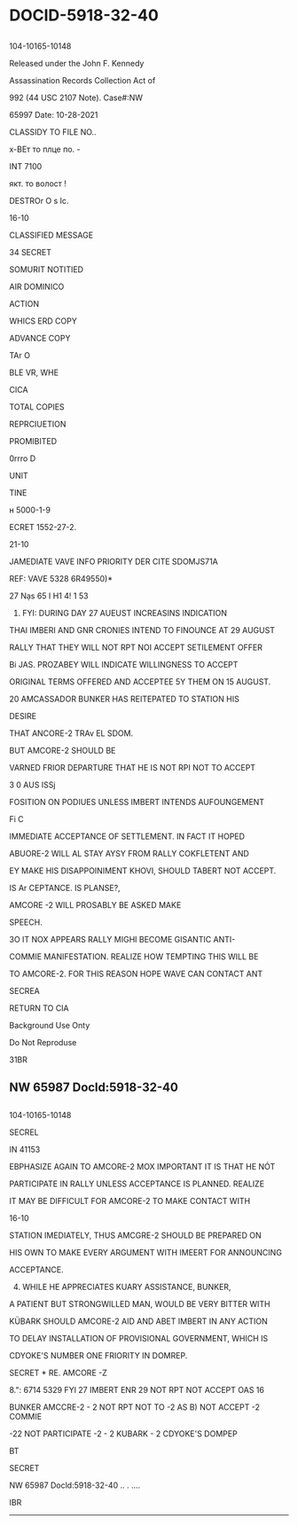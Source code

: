 # DOCID-5918-32-40

##
104-10165-10148

Released under the John F. Kennedy

Assassination Records Collection Act of

992 (44 USC 2107 Note). Case#:NW

65997 Date: 10-28-2021

CLASSIDY TO FILE NO..

х-ВЕт то плце по. -

INT 7100

якт. то волост !

DESTROr O s Ic.

16-10

CLASSIFIED MESSAGE

34 SECRET

SOMURIT NOTITIED

AIR DOMINICO

ACTION

WHICS ERD COPY

ADVANCE COPY

TAr O

BLE VR, WHE

CICA

TOTAL COPIES

REPRCIUETION

PROMIBITED

0rrro D

UNIT

TINE

н 5000-1-9

ECRET 1552-27-2.

21-10

JAMEDIATE VAVE INFO PRIORITY DER CITE SDOMJS71A

REF: VAVE 5328 6R49550)*

27 Nạs 65 I H1 4! 1 53

1. FYI: DURING DAY 27 AUEUST INCREASINS INDICATION

THAI IMBERI AND GNR CRONIES INTEND TO FINOUNCE AT 29 AUGUST

RALLY THAT THEY WILL NOT RPT NOI ACCEPT SETILEMENT OFFER

Bi JAS. PROZABEY WILL INDICATE WILLINGNESS TO ACCEPT

ORIGINAL TERMS OFFERED AND ACCEPTEE 5Y THEM ON 15 AUGUST.

20 AMCASSADOR BUNKER HAS REITEPATED TO STATION HIS

DESIRE

THAT ANCORE-2 TRAv EL SDOM.

BUT AMCORE-2 SHOULD BE

VARNED FRIOR DEPARTURE THAT HE IS NOT RPI NOT TO ACCEPT

3 0 AUS ISSj

FOSITION ON PODIUES UNLESS IMBERT INTENDS AUFOUNGEMENT

Fi C

IMMEDIATE ACCEPTANCE OF SETTLEMENT. IN FACT IT HOPED

ABUORE-2 WILL AL STAY AYSY FROM RALLY COKFLETENT AND

EY MAKE HIS DISAPPOINIMENT KHOVI, SHOULD TABERT NOT ACCEPT.

IS Ar CEPTANCE. IS PLANSE?,

AMCORE -2 WILL PROSABLY BE ASKED MAKE

SPEECH.

3O IT NOX APPEARS RALLY MIGHI BECOME GISANTIC ANTI-

COMMIE MANIFESTATION. REALIZE HOW TEMPTING THIS WILL BE

TO AMCORE-2. FOR THIS REASON HOPE WAVE CAN CONTACT ANT

SECREA

RETURN TO CIA

Background Use Onty

Do Not Reproduse

31BR

NW 65987 Docld:5918-32-40
---

##
104-10165-10148

SECREL

IN 41153

EBPHASIZE AGAIN TO AMCORE-2 MOX IMPORTANT IT IS THAT HE NÓT

PARTICIPATE IN RALLY UNLESS ACCEPTANCE IS PLANNED. REALIZE

IT MAY BE DIFFICULT FOR AMCORE-2 TO MAKE CONTACT WITH

16-10

STATION IMEDIATELY, THUS AMCGRE-2 SHOULD BE PREPARED ON

HIS OWN TO MAKE EVERY ARGUMENT WITH IMEERT FOR ANNOUNCING

ACCEPTANCE.

4. WHILE HE APPRECIATES KUARY ASSISTANCE, BUNKER,

A PATIENT BUT STRONGWILLED MAN, WOULD BE VERY BITTER WITH

KÜBARK SHOULD AMCORE-2 AID AND ABET IMBERT IN ANY ACTION

TO DELAY INSTALLATION OF PROVISIONAL GOVERNMENT, WHICH IS

CDYOKE'S NUMBER ONE FRIORITY IN DOMREP.

SECRET * RE. AMCORE -Z

8.": 6714 5329 FYI 27 IMBERT ENR 29 NOT RPT NOT ACCEPT OAS 16

BUNKER AMCCRE-2 - 2 NOT RPT NOT TO -2 AS B) NOT ACCEPT -2 COMMIE

-22 NOT PARTICIPATE -2 - 2 KUBARK - 2 CDYOKE'S DOMPEP

BT

SECRET

NW 65987 Docld:5918-32-40
.. . ....

IBR

---

